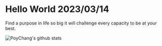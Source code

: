 # Hello World 2023/03/14

Find a purpose in life so big it will challenge every capacity to be at your best.

![PoyChang's github stats](https://github-readme-stats.vercel.app/api?username=poychang&show_icons=true&theme=dracula)
